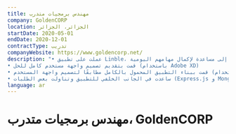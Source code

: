 ```yaml
---
title: مهندس برمجيات متدرب
company: GoldenCORP
location: الجزائر، الجزائر
startDate: 2020-05-01
endDate: 2020-12-01
contractType: تدريب
companyWebsite: https://www.goldencorp.net/
description: "• عملت على تطبيق Linble، وهو تطبيق محمول يهدف إلى ربط المتطوعين والأشخاص الذين يعانون من ضعف جزئي في البصر الذين يحتاجون إلى مساعدة لإكمال مهامهم اليومية
• قمت بتقديم تصميم واجهة مستخدم كامل للحل (باستخدام Adobe XD)
• قمت ببناء التطبيق المحمول بالكامل مطابقًا لتصميم واجهة المستخدم (باستخدام Flutter)
• ساعدت في الجانب الخلفي للتطبيق وتناولت بعض الطلبات (Express.js و MongoDB)"
language: ar
---
```


# مهندس برمجيات متدرب، GoldenCORP